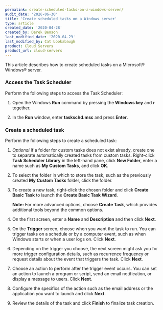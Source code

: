 ```yaml
---
permalink: create-scheduled-tasks-on-a-windows-server/
audit_date: '2020-06-30'
title: 'Create scheduled tasks on a Windows server'
type: article
created_date: '2020-04-28'
created_by: Derek Benson
last_modified_date: '2020-04-29'
last_modified_by: Cat Lookabaugh
product: Cloud Servers
product_url: cloud-servers
---
```


This article describes how to create scheduled tasks on a Microsoft&reg; Windows&reg; server.

### Access the Task Scheduler

Perform the following steps to access the Task Scheduler:

1. Open the Windows **Run** command by pressing the **Windows key** and **r** together.

2. In the **Run** window, enter **taskschd.msc** and press **Enter**.

### Create a scheduled task

Perform the following steps to create a scheduled task:

1. *Optional* If a folder for custom tasks does not exist already, create one to separate automatically
   created tasks from custom tasks. Right-click **Task Scheduler Library** in the left-hand pane, click
   **New Folder**, enter a name such as **My Custom Tasks**, and click **OK**.

2. To select the folder in which to store the task, such as the previously created
   **My Custom Tasks** folder, click the folder.

3. To create a new task, right-click the chosen folder and click **Create Basic Task** to launch the
   **Create Basic Task Wizard**.

   **Note:** For more advanced options, choose **Create Task**, which provides additional tools beyond
   the common options.

4. On the first screen, enter a **Name** and **Description** and then click **Next**.

5. On the **Trigger** screen, choose when you want the task to run. You can trigger tasks on a
   schedule or by a computer event, such as when Windows starts or when a user logs on. Click **Next**.

6. Depending on the trigger you choose, the next screen might ask you for more trigger configuration details,
   such as recurrence frequency or request details about the event that triggers the task. Click **Next**.

7. Choose an action to perform after the trigger event occurs. You can set an action to launch a program
   or script, send an email notification, or display a message to users. Click **Next**.

8. Configure the specifics of the action such as the email address or the application you want to launch
   and click **Next**.

9. Review the details of the task and click **Finish** to finalize task creation.
